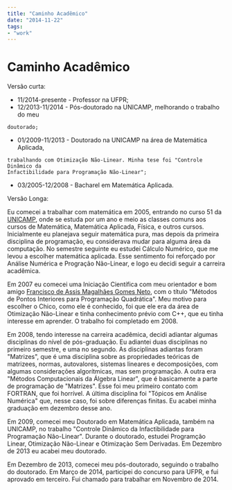 ```yaml
---
title: "Caminho Acadêmico"
date: "2014-11-22"
tags:
- "work"
---
```


# Caminho Acadêmico

Versão curta:

  - 11/2014-presente - Professor na UFPR;
  - 12/2013-11/2014 - Pós-doutorado na UNICAMP, melhorando o trabalho do meu
```
doutorado;
```
  - 01/2009-11/2013 - Doutorado na UNICAMP na área de Matemática Aplicada,
```
trabalhando com Otimização Não-Linear. Minha tese foi "Controle Dinâmico da
Infactibilidade para Programação Não-Linear";
```
  - 03/2005-12/2008 - Bacharel em Matemática Aplicada.

Versão Longa:

Eu comecei a trabalhar com matemática em 2005, entrando no curso 51 da
[UNICAMP](http://www.unicamp.br), onde se estuda por um ano e meio as classes
comuns aos cursos de Matemática, Matemática Aplicada, Física, e outros cursos.
Inicialmente eu planejava seguir matemática pura, mas depois da primeira
disciplina de programação, eu considerava mudar para alguma área da computação.
No semestre seguinte eu estudei Cálculo Numérico, que me levou a escolher
matemática aplicada. Esse sentimento foi reforçado por Análise Numérica e
Progração Não-Linear, e logo eu decidi seguir a carreira acadêmica.

Em 2007 eu comecei uma Iniciação Científica com meu orientador e bom amigo
[Francisco de Assis Magalhães Gomes Neto](http://www.ime.unicamp.br/~chico),
com o título "Métodos de Pontos Interiores para Programação Quadrática".
Meu motivo para escolher o Chico, como ele é conhecido, foi que ele era da
área de Otimização Não-Linear e tinha conhecimento prévio com C++, que eu tinha
interesse em aprender. O trabalho foi completado em 2008.

Em 2008, tendo interesse na carreira acadêmica, decidi adiantar algumas
disciplinas do nível de pós-graduação. Eu adiantei duas disciplinas no primeiro
semestre, e uma no segundo. As disciplinas adiantas foram "Matrizes", que é uma
disciplina sobre as propriedades teóricas de matrizees, normas, autovalores,
sistemas lineares e decomposições, com algumas considerações algorítmicas, mas
sem programação.
A outra era "Métodos Computacionais da Álgebra Linear", que é basicamente a
parte de programação de "Matrizes". Esse foi meu primeiro contato com FORTRAN,
que foi horrível. A última disciplina foi "Tópicos em Análise Numérica" que,
nesse caso, foi sobre diferenças finitas. Eu acabei minha graduação em dezembro
desse ano.

Em 2009, comecei meu Doutorado em Matemática Aplicada, também na UNICAMP, no
trabalho "Controle Dinâmico da Infactibilidade para Programação Não-Linear".
Durante o doutorado, estudei Programção Linear, Otimização Não-Linear e
Otimizaçào Sem Derivadas. Em Dezembro de 2013 eu acabei meu doutorado.

Em Dezembro de 2013, comecei meu pós-doutorado, seguindo o trabalho do
doutorado. Em Março de 2014, participei do concurso para UFPR, e fui aprovado em
terceiro. Fui chamado para trabalhar em Novembro de 2014.
